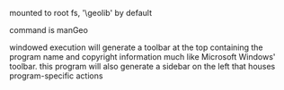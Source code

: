 mounted to root fs, '\geolib' by default

command is manGeo

windowed execution will generate a toolbar
    at the top containing the program name
    and copyright information much like
    Microsoft Windows' toolbar. this program
    will also generate a sidebar on the left
    that houses program-specific actions

